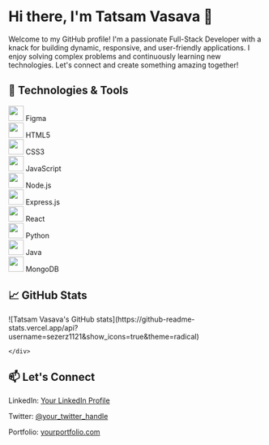
      

<h1>Hi there, I'm Tatsam Vasava 👋</h1>
    <p>Welcome to my GitHub profile! I'm a passionate Full-Stack Developer with a knack for building dynamic, responsive, and user-friendly applications. I enjoy solving complex problems and continuously learning new technologies. Let's connect and create something amazing together!</p>

   <h2>🔧 Technologies & Tools</h2>
    <div class="tech-stack">
        <div><img src="https://img.icons8.com/color/48/000000/figma--v1.png" width="30"/> Figma</div>
        <div><img src="https://img.icons8.com/color/48/000000/html-5--v1.png" width="30"/> HTML5</div>
        <div><img src="https://img.icons8.com/color/48/000000/css3.png" width="30"/> CSS3</div>
        <div><img src="https://img.icons8.com/color/48/000000/javascript--v1.png" width="30"/> JavaScript</div>
        <div><img src="https://img.icons8.com/color/48/000000/nodejs.png" width="30"/> Node.js</div>
        <div><img src="https://img.icons8.com/color/48/000000/express.png" width="30"/> Express.js</div>
        <div><img src="https://img.icons8.com/color/48/000000/react-native.png" width="30"/> React</div>
        <div><img src="https://img.icons8.com/color/48/000000/python--v1.png" width="30"/> Python</div>
        <div><img src="https://img.icons8.com/color/48/000000/java-coffee-cup-logo--v1.png" width="30"/> Java</div>
        <div><img src="https://img.icons8.com/color/48/000000/mongodb.png" width="30"/> MongoDB</div>

</div>


   <h2>📈 GitHub Stats</h2>
    <div>
          ![Tatsam Vasava's GitHub stats](https://github-readme-stats.vercel.app/api?username=sezerz1121&show_icons=true&theme=radical)

    </div>

   <h2>📫 Let's Connect</h2>
    <p>LinkedIn: <a href="https://www.linkedin.com/in/yourprofile">Your LinkedIn Profile</a></p>
    <p>Twitter: <a href="https://twitter.com/your_twitter_handle">@your_twitter_handle</a></p>
    <p>Portfolio: <a href="https://yourportfolio.com">yourportfolio.com</a></p>
